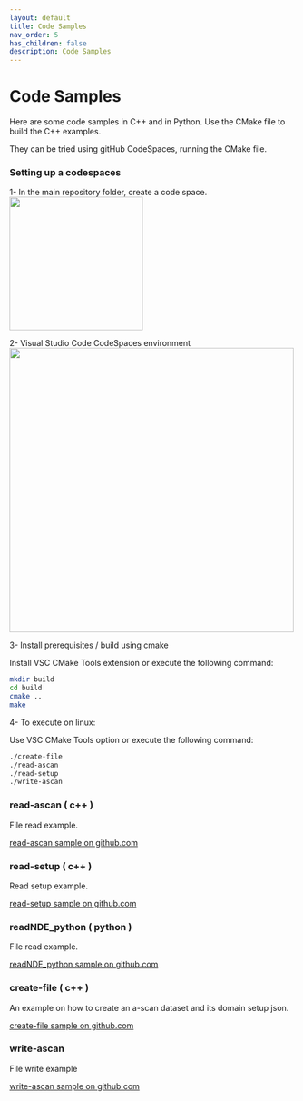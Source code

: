 ```yaml
---
layout: default
title: Code Samples
nav_order: 5
has_children: false
description: Code Samples
---
```


# Code Samples

Here are some code samples in C++ and in Python.
Use the CMake file to build the C++ examples. 

They can be tried using gitHub CodeSpaces, running the CMake file. 

### **Setting up a codespaces**

1- In the main repository folder, create a code space.            <img title="" src="/NDE_Open_File_Format/assets/images/code-samples/2023-08-08-10-59-12-image.png" alt="" width="235" data-align="left">

2- Visual Studio Code CodeSpaces environment                    <img title="" src="/NDE_Open_File_Format/assets/images/code-samples/2023-08-08-21-24-55-image.png" alt="" data-align="left" width="501">

3- Install prerequisites / build using cmake 
 
 Install VSC CMake Tools extension or execute the following command: 

```bash
mkdir build
cd build 
cmake ..
make 
```
4- To execute on linux: 

Use VSC CMake Tools option or execute the following command: 
```bash 
./create-file
./read-ascan
./read-setup
./write-ascan
```

### **read-ascan ( c++ )**

File read example.

[read-ascan sample on github.com](https://github.com/Evident-Industrial/NDE_Open_File_Format/tree/master/examples/read-ascan)

### **read-setup ( c++ )**

Read setup example.

[read-setup sample on github.com](https://github.com/Evident-Industrial/NDE_Open_File_Format/tree/master/examples/read-setup)

### **readNDE_python ( python )**

File read example.

[readNDE_python sample on github.com](https://github.com/Evident-Industrial/NDE_Open_File_Format/tree/master/examples/readNDE_python)

### **create-file ( c++ )**

An example on how to create an a-scan dataset and its domain setup json.

[create-file sample on github.com](https://github.com/Evident-Industrial/NDE_Open_File_Format/tree/master/examples/create-file)

### **write-ascan**

File write example

[write-ascan sample on github.com](https://github.com/Evident-Industrial/NDE_Open_File_Format/tree/master/examples/write-ascan)
